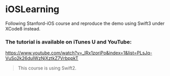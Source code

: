 # iOSLearning
Following Stanford-iOS course and reproduce the demo using Swift3 under XCode8 instead.

### The tutorial is available on iTunes U and YouTube:
https://www.youtube.com/watch?v=_lRx1zoriPo&index=1&list=PLsJq-VuSo2k26duIWzNjXztkZ7VrbppkT
> This course is using Swift2.
